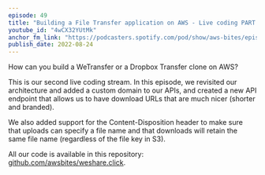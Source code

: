 ```yaml
---
episode: 49
title: "Building a File Transfer application on AWS - Live coding PART 2"
youtube_id: "4wCX32YUtMk"
anchor_fm_link: "https://podcasters.spotify.com/pod/show/aws-bites/episodes/49--Building-a-File-Transfer-application-on-AWS---Live-coding-PART-2-e1mttnp"
publish_date: 2022-08-24
---
```


How can you build a WeTransfer or a Dropbox Transfer clone on AWS?

This is our second live coding stream. In this episode, we revisited our architecture and added a custom domain to our APIs, and created a new API endpoint that allows us to have download URLs that are much nicer (shorter and branded).   

We also added support for the Content-Disposition header to make sure that uploads can specify a file name and that downloads will retain the same file name (regardless of the file key in S3).

All our code is available in this repository: [github.com/awsbites/weshare.click](https://github.com/awsbites/weshare.click).
